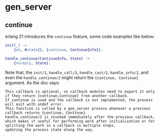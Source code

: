 # gen_server

## continue
erlang 21 introduces the `continue` feature, some code examples like below:
``` erlang
init(_) ->
    {ok, #state{}, {continue, ContinueInfo}}.

handle_continue(ContinueInfo, State) ->
    {noreply, State}.
```
Note that, the `init/1`, `handle_call/3`, `handle_cast/2`, `handle_info/2`, and even the `handle_continue/2` might return the `{continue, Continue}` argument.
As the doc says:

```
This callback is optional, so callback modules need to export it only if they return {continue,Continue} from another callback.
If continue is used and the callback is not implemented, the process will exit with undef error.
This function is called by a gen_server process whenever a previous callback returns {continue, Continue}.
handle_continue/2 is invoked immediately after the previous callback,
which makes it useful for performing work after initialization or for splitting the work in a callback in multiple steps,
updating the process state along the way.
```
